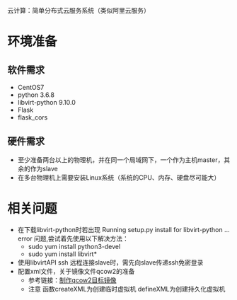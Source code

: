 云计算：简单分布式云服务系统（类似阿里云服务）
# 环境准备
## 软件需求
+ CentOS7
+ python 3.6.8
+ libvirt-python 9.10.0
+ Flask
+ flask_cors
## 硬件需求
+ 至少准备两台以上的物理机，并在同一个局域网下，一个作为主机master，其余的作为slave
+ 在多台物理机上需要安装Linux系统（系统的CPU、内存、硬盘尽可能大）
# 相关问题
 + 在下载libvirt-python时若出现 Running setup.py install for libvirt-python ... error 问题,尝试着先使用以下解决方法：
   + sudo yum install python3-devel
   + sudo yum install libvirt*
 + 使用libvirtAPI ssh 远程连接slave时，需先向slave传递ssh免密登录
 + 配置xml文件，关于镜像文件qcow2的准备
   + 参考链接：[制作qcow2目标镜像](https://blog.csdn.net/yuanfang_way/article/details/79136502)
   + 注意 函数createXML为创建临时虚拟机 defineXML为创建持久化虚拟机
